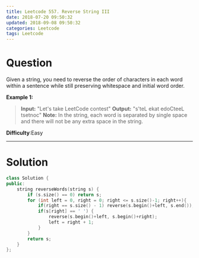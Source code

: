 ```yaml
---
title: Leetcode 557. Reverse String III
date: 2018-07-20 09:50:32
updated: 2018-09-08 09:50:32
categories: Leetcode
tags: Leetcode
---
```


# Question

Given a string, you need to reverse the order of characters in each word within a sentence while still preserving whitespace and initial word order.

**Example 1:**  
> **Input:** "Let's take LeetCode contest"
> **Output:** "s'teL ekat edoCteeL tsetnoc"
> **Note:**  In the string, each word is separated by single space and there will not be any extra space in the string.

**Difficulty**:Easy

<!--more-->
****

# Solution

```cpp
class Solution {
public:
    string reverseWords(string s) {
        if (s.size() == 0) return s;
        for (int left = 0, right = 0; right <= s.size()-1; right++){
            if(right == s.size() - 1) reverse(s.begin()+left, s.end());
            if(s[right] == ' ') {
                reverse(s.begin()+left, s.begin()+right);
                left = right + 1;
            }
        }
        return s;
    }
};
```